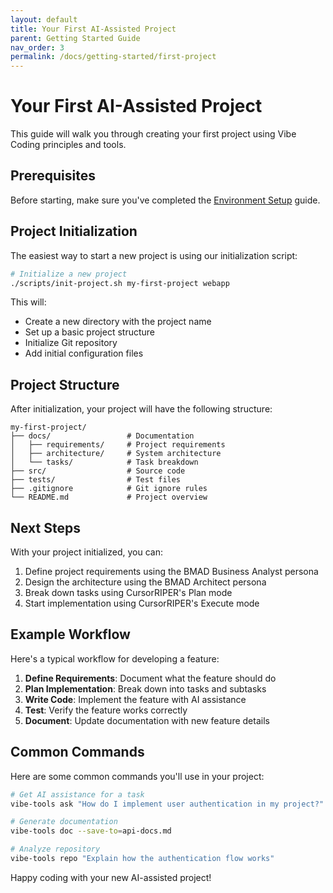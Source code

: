 ```yaml
---
layout: default
title: Your First AI-Assisted Project
parent: Getting Started Guide
nav_order: 3
permalink: /docs/getting-started/first-project
---
```


# Your First AI-Assisted Project

This guide will walk you through creating your first project using Vibe Coding principles and tools.

## Prerequisites

Before starting, make sure you've completed the [Environment Setup](/docs/getting-started/environment-setup) guide.

## Project Initialization

The easiest way to start a new project is using our initialization script:

```bash
# Initialize a new project
./scripts/init-project.sh my-first-project webapp
```

This will:
- Create a new directory with the project name
- Set up a basic project structure
- Initialize Git repository
- Add initial configuration files

## Project Structure

After initialization, your project will have the following structure:

```
my-first-project/
├── docs/                 # Documentation
│   ├── requirements/     # Project requirements
│   ├── architecture/     # System architecture
│   └── tasks/            # Task breakdown
├── src/                  # Source code
├── tests/                # Test files
├── .gitignore            # Git ignore rules
└── README.md             # Project overview
```

## Next Steps

With your project initialized, you can:

1. Define project requirements using the BMAD Business Analyst persona
2. Design the architecture using the BMAD Architect persona
3. Break down tasks using CursorRIPER's Plan mode
4. Start implementation using CursorRIPER's Execute mode

## Example Workflow

Here's a typical workflow for developing a feature:

1. **Define Requirements**: Document what the feature should do
2. **Plan Implementation**: Break down into tasks and subtasks
3. **Write Code**: Implement the feature with AI assistance
4. **Test**: Verify the feature works correctly
5. **Document**: Update documentation with new feature details

## Common Commands

Here are some common commands you'll use in your project:

```bash
# Get AI assistance for a task
vibe-tools ask "How do I implement user authentication in my project?"

# Generate documentation
vibe-tools doc --save-to=api-docs.md

# Analyze repository
vibe-tools repo "Explain how the authentication flow works"
```

Happy coding with your new AI-assisted project!
